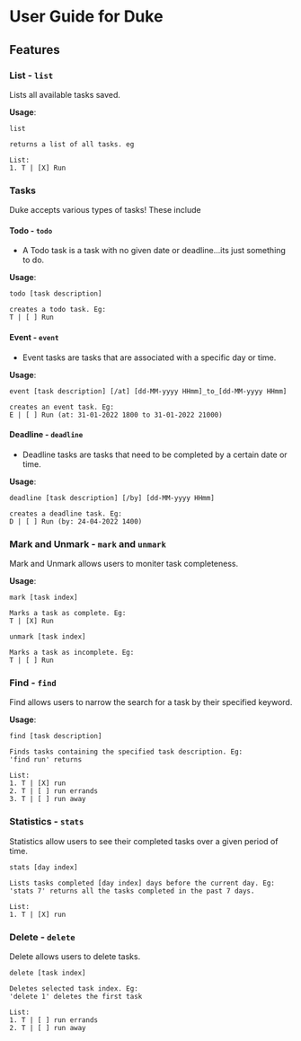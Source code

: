 # User Guide for Duke

## Features 

### List - `list`

Lists all available tasks saved.

**Usage**:

`list`

```
returns a list of all tasks. eg

List:
1. T | [X] Run

```

### Tasks 

Duke accepts various types of tasks! These include

#### Todo - `todo`
* A Todo task is a task with no given date or deadline...its just something to do.

**Usage**:

`todo [task description]`

```
creates a todo task. Eg: 
T | [ ] Run

```

#### Event - `event`
* Event tasks are tasks that are associated with a specific day or time.

**Usage**:

`event [task description] [/at] [dd-MM-yyyy HHmm]_to_[dd-MM-yyyy HHmm]`

```
creates an event task. Eg: 
E | [ ] Run (at: 31-01-2022 1800 to 31-01-2022 21000)

```

#### Deadline - `deadline`
* Deadline tasks are tasks that need to be completed by a certain date or time.

**Usage**:

`deadline [task description] [/by] [dd-MM-yyyy HHmm]`

```
creates a deadline task. Eg: 
D | [ ] Run (by: 24-04-2022 1400)

```


### Mark and Unmark - `mark` and `unmark`

Mark and Unmark allows users to moniter task completeness.

**Usage**:

`mark [task index]`

```
Marks a task as complete. Eg: 
T | [X] Run

```

`unmark [task index]`

```
Marks a task as incomplete. Eg: 
T | [ ] Run

```

### Find - `find`

Find allows users to narrow the search for a task by their specified keyword.

**Usage**:

`find [task description]`

```
Finds tasks containing the specified task description. Eg: 
'find run' returns 

List:
1. T | [X] run
2. T | [ ] run errands
3. T | [ ] run away

```

### Statistics - `stats`

Statistics allow users to see their completed tasks over a given period of time.

`stats [day index]`

```
Lists tasks completed [day index] days before the current day. Eg: 
'stats 7' returns all the tasks completed in the past 7 days.

List:
1. T | [X] run

```

### Delete - `delete`

Delete allows users to delete tasks.

`delete [task index]`

```
Deletes selected task index. Eg: 
'delete 1' deletes the first task 

List:
1. T | [ ] run errands
2. T | [ ] run away

```
